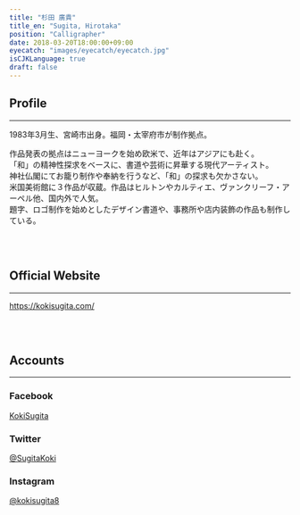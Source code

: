 ```yaml
---
title: "杉田 廣貴"
title_en: "Sugita, Hirotaka"
position: "Calligrapher"
date: 2018-03-20T18:00:00+09:00
eyecatch: "images/eyecatch/eyecatch.jpg"
isCJKLanguage: true
draft: false
---
```


## Profile
<hr>

1983年3月生、宮崎市出身。福岡・太宰府市が制作拠点。

作品発表の拠点はニューヨークを始め欧米で、近年はアジアにも赴く。<br>
「和」の精神性探求をベースに、書道や芸術に昇華する現代アーティスト。<br>
神社仏閣にてお籠り制作や奉納を行うなど、「和」の探求も欠かさない。<br>
米国美術館に３作品が収蔵。作品はヒルトンやカルティエ、ヴァンクリーフ・アーペル他、国内外で人気。<br>
題字、ロゴ制作を始めとしたデザイン書道や、事務所や店内装飾の作品も制作している。

<br>
<br>

## Official Website
<hr>

<a href="https://kokisugita.com/" target="_blank">https://kokisugita.com/</a>

<br>
<br>

## Accounts
<hr>

### Facebook

<a href="https://www.facebook.com/KokiSugita" target="_blank">KokiSugita</a>

### Twitter

<a href="https://twitter.com/SugitaKoki" target="_blank">@SugitaKoki</a>

### Instagram

<a href="https://www.instagram.com/kokisugita8/" target="_blank">@kokisugita8</a>
